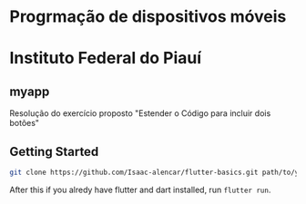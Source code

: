 # Progrmação de dispositivos móveis
# Instituto Federal do Piauí
## myapp

Resolução do exercício proposto "Estender o Código para incluir dois botões"

## Getting Started

```bash
git clone https://github.com/Isaac-alencar/flutter-basics.git path/to/your/work_directory
```

After this if you alredy have flutter and dart installed, run `flutter run`.
